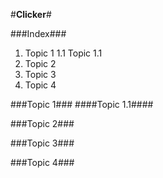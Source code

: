 #**Clicker**#

###Index###
1. Topic 1
  1.1 Topic 1.1
2. Topic 2
3. Topic 3
4. Topic 4

###Topic 1###
####Topic 1.1####

###Topic 2###

###Topic 3###

###Topic 4###

